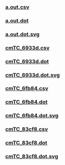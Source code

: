 ### [a.out.csv](a.out.csv)
### [a.out.dot](a.out.dot)
### [a.out.dot.svg](a.out.dot.svg)
### [cmTC_6933d.csv](cmTC_6933d.csv)
### [cmTC_6933d.dot](cmTC_6933d.dot)
### [cmTC_6933d.dot.svg](cmTC_6933d.dot.svg)
### [cmTC_6fb84.csv](cmTC_6fb84.csv)
### [cmTC_6fb84.dot](cmTC_6fb84.dot)
### [cmTC_6fb84.dot.svg](cmTC_6fb84.dot.svg)
### [cmTC_83cf8.csv](cmTC_83cf8.csv)
### [cmTC_83cf8.dot](cmTC_83cf8.dot)
### [cmTC_83cf8.dot.svg](cmTC_83cf8.dot.svg)
